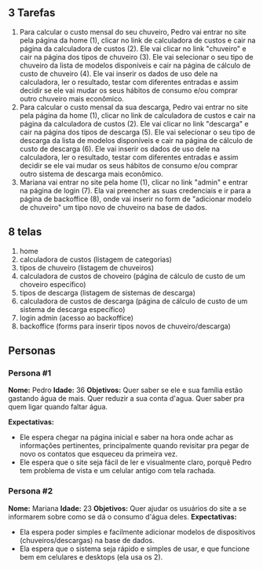 ## 3 Tarefas
1. Para calcular o custo mensal do seu chuveiro, Pedro vai entrar no site pela página da home (1), clicar no link de calculadora de custos e cair na página da calculadora de custos (2). Ele vai clicar no link "chuveiro" e cair na página dos tipos de chuveiro (3). Ele vai selecionar o seu tipo de chuveiro da lista de modelos disponíveis e cair na página de cálculo de custo de chuveiro (4). Ele vai inserir os dados de uso dele na calculadora, ler o resultado, testar com diferentes entradas e assim decidir se ele vai mudar os seus hábitos de consumo e/ou comprar outro chuveiro mais econômico.
2. Para calcular o custo mensal da sua descarga, Pedro vai entrar no site pela página da home (1), clicar no link de calculadora de custos e cair na página da calculadora de custos (2). Ele vai clicar no link "descarga" e cair na página dos tipos de descarga (5). Ele vai selecionar o seu tipo de descarga da lista de modelos disponíveis e cair na página de cálculo de custo de descarga (6). Ele vai inserir os dados de uso dele na calculadora, ler o resultado, testar com diferentes entradas e assim decidir se ele vai mudar os seus hábitos de consumo e/ou comprar outro sistema de descarga mais econômico.
3. Mariana vai entrar no site pela home (1), clicar no link "admin" e entrar na página de login (7). Ela vai preencher as suas credenciais e ir para a página de backoffice (8), onde vai inserir no form de "adicionar modelo de chuveiro" um tipo novo de chuveiro na base de dados.

## 8 telas
1. home
2. calculadora de custos (listagem de categorias)
3. tipos de chuveiro (listagem de chuveiros)
4. calculadora de custos de choveiro (página de cálculo de custo de um choveiro específico)
5. tipos de descarga (listagem de sistemas de descarga)
6. calculadora de custos de descarga (página de cálculo de custo de um sistema de descarga específico)
7. login admin (acesso ao backoffice)
8. backoffice (forms para inserir tipos novos de chuveiro/descarga)


## Personas

### Persona #1
**Nome:** Pedro
**Idade:** 36
**Objetivos:** Quer saber se ele e sua família estão gastando água de mais. Quer reduzir a sua conta d'agua. Quer saber pra quem ligar quando faltar água. 

**Expectativas:**
- Ele espera chegar na página inicial e saber na hora onde achar as informações pertinentes, principalmente quando revisitar pra pegar de novo os contatos que esqueceu da primeira vez.
- Ele espera que o site seja fácil de ler e visualmente claro, porquê Pedro tem problema de vista e um celular antigo com tela rachada.

### Persona #2
**Nome:** Mariana
**Idade:** 23
**Objetivos:** Quer ajudar os usuários do site a se informarem sobre como se dá o consumo d'água deles.
**Expectativas:**
- Ela espera poder simples e facilmente adicionar modelos de dispositivos (chuveiros/descargas) na base de dados.
- Ela espera que o sistema seja rápido e simples de usar, e que funcione bem em celulares e desktops (ela usa os 2).
